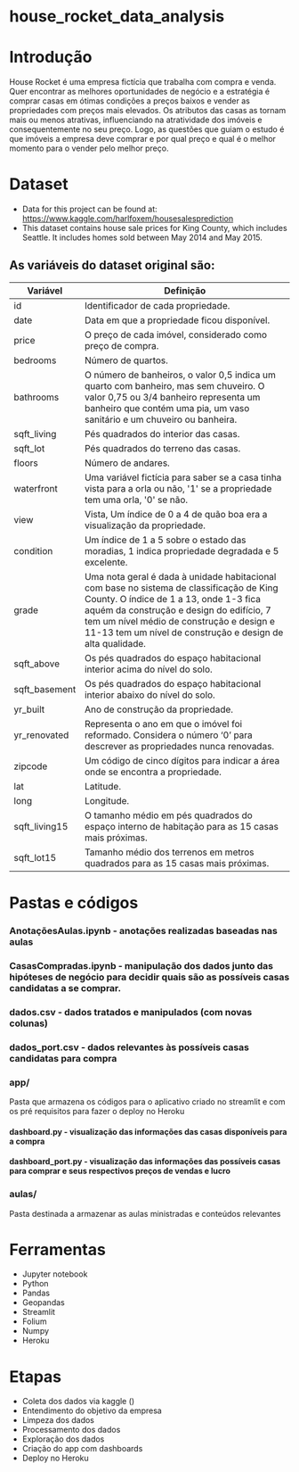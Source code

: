 # house_rocket_data_analysis

#  Introdução
House Rocket é uma empresa fictícia que trabalha com compra e venda. Quer encontrar as melhores oportunidades de negócio e a estratégia é comprar casas em ótimas condições a preços baixos e vender as propriedades com preços mais elevados. Os atributos das casas as tornam mais ou menos atrativas, influenciando na atratividade dos imóveis e consequentemente no seu preço.
Logo, as questões que guiam o estudo é que imóveis a empresa deve comprar e por qual preço e qual é o melhor momento para o vender pelo melhor preço.

#  Dataset

 * Data for this project can be found at: https://www.kaggle.com/harlfoxem/housesalesprediction<br>
 * This dataset contains house sale prices for King County, which includes Seattle. It includes homes sold between May 2014 and May 2015.<br>
 
## As variáveis do dataset original são:

Variável | Definição
------------ | -------------
|id | Identificador de cada propriedade.|
|date | Data em que a propriedade ficou disponível.|
|price | O preço de cada imóvel, considerado como preço de compra.|
|bedrooms | Número de quartos.|
|bathrooms | O número de banheiros, o valor 0,5 indica um quarto com banheiro, mas sem chuveiro. O valor 0,75 ou 3/4 banheiro representa um banheiro que contém uma pia, um vaso sanitário e um chuveiro ou banheira.|
|sqft_living | Pés quadrados do interior das casas.|
|sqft_lot | Pés quadrados do terreno das casas.|
|floors | Número de andares.|
|waterfront | Uma variável fictícia para saber se a casa tinha vista para a orla ou não, '1' se a propriedade tem uma orla, '0' se não.|
|view | Vista, Um índice de 0 a 4 de quão boa era a visualização da propriedade.|
|condition | Um índice de 1 a 5 sobre o estado das moradias, 1 indica propriedade degradada e 5 excelente.|
|grade | Uma nota geral é dada à unidade habitacional com base no sistema de classificação de King County. O índice de 1 a 13, onde 1-3 fica aquém da construção e design do edifício, 7 tem um nível médio de construção e design e 11-13 tem um nível de construção e design de alta qualidade.|
|sqft_above | Os pés quadrados do espaço habitacional interior acima do nível do solo.|
|sqft_basement | Os pés quadrados do espaço habitacional interior abaixo do nível do solo.|
|yr_built | Ano de construção da propriedade.|
|yr_renovated | Representa o ano em que o imóvel foi reformado. Considera o número ‘0’ para descrever as propriedades nunca renovadas.|
|zipcode | Um código de cinco dígitos para indicar a área onde se encontra a propriedade.|
|lat | Latitude.|
|long | Longitude.|
|sqft_living15 | O tamanho médio em pés quadrados do espaço interno de habitação para as 15 casas mais próximas.|
|sqft_lot15 | Tamanho médio dos terrenos em metros quadrados para as 15 casas mais próximas.|

# Pastas e códigos

### AnotaçõesAulas.ipynb - anotações realizadas baseadas nas aulas

### CasasCompradas.ipynb - manipulação dos dados junto das hipóteses de negócio para decidir quais são as possíveis casas candidatas a se comprar.

### dados.csv - dados tratados e manipulados (com novas colunas)

### dados_port.csv - dados relevantes às possíveis casas candidatas para compra

### app/
Pasta que armazena os códigos para o aplicativo criado no streamlit e com os pré requisitos para fazer o deploy no Heroku
#### dashboard.py - visualização das informações das casas disponíveis para a compra
#### dashboard_port.py - visualização das informações das possíveis casas para comprar e seus respectivos preços de vendas e lucro

### aulas/
Pasta destinada a armazenar as aulas ministradas e conteúdos relevantes

#  Ferramentas

   * Jupyter notebook
   * Python
   * Pandas
   * Geopandas
   * Streamlit
   * Folium
   * Numpy
   * Heroku

# Etapas

   * Coleta dos dados via kaggle ()
   * Entendimento do objetivo da empresa
   * Limpeza dos dados
   * Processamento dos dados
   * Exploração dos dados
   * Criação do app com dashboards
   * Deploy no Heroku
 
